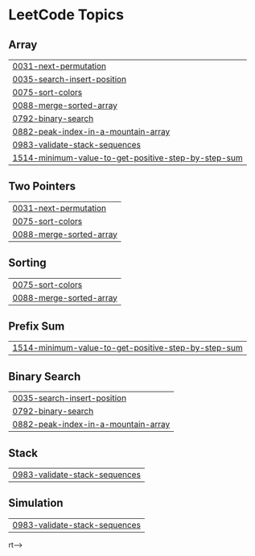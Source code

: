 

<!---LeetCode Topics Start-->
# LeetCode Topics
## Array
|  |
| ------- |
| [0031-next-permutation](https://github.com/mayankissrani/Leetcode-Questions/tree/master/0031-next-permutation) |
| [0035-search-insert-position](https://github.com/mayankissrani/Leetcode-Questions/tree/master/0035-search-insert-position) |
| [0075-sort-colors](https://github.com/mayankissrani/Leetcode-Questions/tree/master/0075-sort-colors) |
| [0088-merge-sorted-array](https://github.com/mayankissrani/Leetcode-Questions/tree/master/0088-merge-sorted-array) |
| [0792-binary-search](https://github.com/mayankissrani/Leetcode-Questions/tree/master/0792-binary-search) |
| [0882-peak-index-in-a-mountain-array](https://github.com/mayankissrani/Leetcode-Questions/tree/master/0882-peak-index-in-a-mountain-array) |
| [0983-validate-stack-sequences](https://github.com/mayankissrani/Leetcode-Questions/tree/master/0983-validate-stack-sequences) |
| [1514-minimum-value-to-get-positive-step-by-step-sum](https://github.com/mayankissrani/Leetcode-Questions/tree/master/1514-minimum-value-to-get-positive-step-by-step-sum) |
## Two Pointers
|  |
| ------- |
| [0031-next-permutation](https://github.com/mayankissrani/Leetcode-Questions/tree/master/0031-next-permutation) |
| [0075-sort-colors](https://github.com/mayankissrani/Leetcode-Questions/tree/master/0075-sort-colors) |
| [0088-merge-sorted-array](https://github.com/mayankissrani/Leetcode-Questions/tree/master/0088-merge-sorted-array) |
## Sorting
|  |
| ------- |
| [0075-sort-colors](https://github.com/mayankissrani/Leetcode-Questions/tree/master/0075-sort-colors) |
| [0088-merge-sorted-array](https://github.com/mayankissrani/Leetcode-Questions/tree/master/0088-merge-sorted-array) |
## Prefix Sum
|  |
| ------- |
| [1514-minimum-value-to-get-positive-step-by-step-sum](https://github.com/mayankissrani/Leetcode-Questions/tree/master/1514-minimum-value-to-get-positive-step-by-step-sum) |
## Binary Search
|  |
| ------- |
| [0035-search-insert-position](https://github.com/mayankissrani/Leetcode-Questions/tree/master/0035-search-insert-position) |
| [0792-binary-search](https://github.com/mayankissrani/Leetcode-Questions/tree/master/0792-binary-search) |
| [0882-peak-index-in-a-mountain-array](https://github.com/mayankissrani/Leetcode-Questions/tree/master/0882-peak-index-in-a-mountain-array) |
## Stack
|  |
| ------- |
| [0983-validate-stack-sequences](https://github.com/mayankissrani/Leetcode-Questions/tree/master/0983-validate-stack-sequences) |
## Simulation
|  |
| ------- |
| [0983-validate-stack-sequences](https://github.com/mayankissrani/Leetcode-Questions/tree/master/0983-validate-stack-sequences) |
<!---LeetCode Topics End-->rt-->
